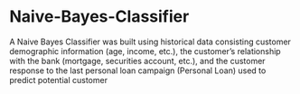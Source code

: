 # Naive-Bayes-Classifier
A Naive Bayes Classifier was built using historical data consisting customer demographic information (age, income, etc.), the customer’s relationship with the bank (mortgage, securities account, etc.), and the customer response to the last personal loan campaign (Personal Loan) used to predict potential customer
